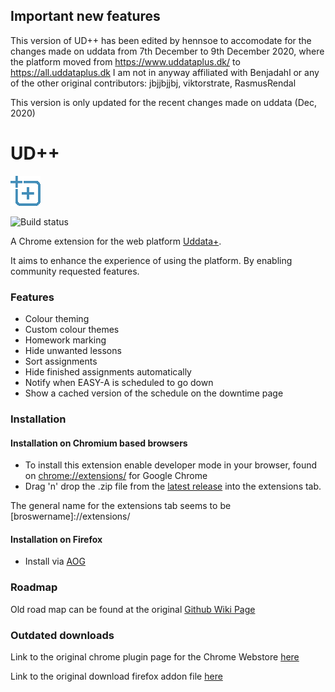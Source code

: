 ## Important new features
This version of UD++ has been edited by hennsoe to accomodate for the changes made on uddata from 7th December to 9th December 2020, where the platform moved from <https://www.uddataplus.dk/> to <https://all.uddataplus.dk>
I am not in anyway affiliated with Benjadahl or any of the other original contributors: jbjjbjjbj, viktorstrate, RasmusRendal

This version is only updated for the recent changes made on uddata (Dec, 2020)
# UD++
![UD++ logo](./resources/icons/icon48.png)

![Build status](https://rend.al/build-status.png)

A Chrome extension for the web platform [Uddata+](https://www.uddataplus.dk).

It aims to enhance the experience of using the platform. By enabling community requested features.

### Features
 - Colour theming
 - Custom colour themes
 - Homework marking
 - Hide unwanted lessons
 - Sort assignments
 - Hide finished assignments automatically
 - Notify when EASY-A is scheduled to go down
 - Show a cached version of the schedule on the downtime page

### Installation
#### Installation on Chromium based browsers
 - To install this extension enable developer mode in your browser, found on [chrome://extensions/](chrome://extensions/) for Google Chrome
 - Drag 'n' drop the .zip file from the [latest release](https://github.com/hennsoe/Uddataplusplus/releases) into the extensions tab.

The general name for the extensions tab seems to be [broswername]://extensions/
#### Installation on Firefox
 - Install via [AOG](https://addons.mozilla.org/firefox/addon/udpp/)

### Roadmap
Old road map can be found at the original [Github Wiki Page](https://github.com/Benjadahl/UDPlus-Plus/wiki/Roadmap)

### Outdated downloads

Link to the original chrome plugin page for the Chrome Webstore [here](https://chrome.google.com/webstore/detail/ud++/pmlnbmnelhhofakfihcfjiemklhncdin?hl=da&authuser=1)

Link to the original download firefox addon file [here](https://github.com/Benjadahl/UDPlus-Plus/releases/download/V2.3.2/ud-2.3.2.xpi)
